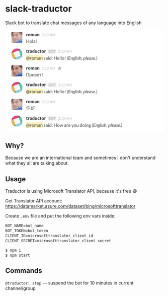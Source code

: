 # slack-traductor
Slack bot to translate chat messages of any language into English

![example](example.png)

## Why?

Because we are an international team and sometimes I don't understand what they all are talking about.

## Usage

Traductor is using Microsoft Translator API, because it's free 😅

Get Translator API account: https://datamarket.azure.com/dataset/bing/microsofttranslator

Create `.env` file and put the following env vars inside:

```
BOT_NAME=bot_name
BOT_TOKEN=bot_token
CLIENT_ID=microsofttranslator_client_id
CLIENT_SECRET=microsofttranslator_client_secret
```

```
$ npm i
$ npm start
```

## Commands

`@traductor: stop` — suspend the bot for 10 minutes in current channel/group
